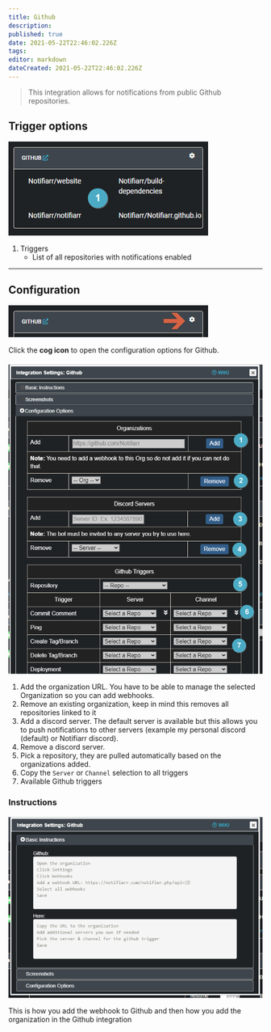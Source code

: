 ```yaml
---
title: Github
description: 
published: true
date: 2021-05-22T22:46:02.226Z
tags: 
editor: markdown
dateCreated: 2021-05-22T22:46:02.226Z
---
```


> This integration allows for notifications from public Github repositories.


## Trigger options

![trigger-channels.png](/github/trigger-channels.png)

1. Triggers
    - List of all repositories with notifications enabled

---

## Configuration

![open-configuration.png](/github/open-configuration.png)

Click the **cog icon** to open the configuration options for Github.

![configuration.png](/github/configuration.png)

1. Add the organization URL. You have to be able to manage the selected Organization so you can add webhooks.
1. Remove an existing organization, keep in mind this removes all repositories linked to it
1. Add a discord server. The default server is available but this allows you to push notifications to other servers (example my personal discord (default) or Notifiarr discord).
1. Remove a discord server.
1. Pick a repository, they are pulled automatically based on the organizations added.
1. Copy the `Server` or `Channel` selection to all triggers
1. Available Github triggers

### Instructions

![instructions.png](/github/instructions.png)

This is how you add the webhook to Github and then how you add the organization in the Github integration